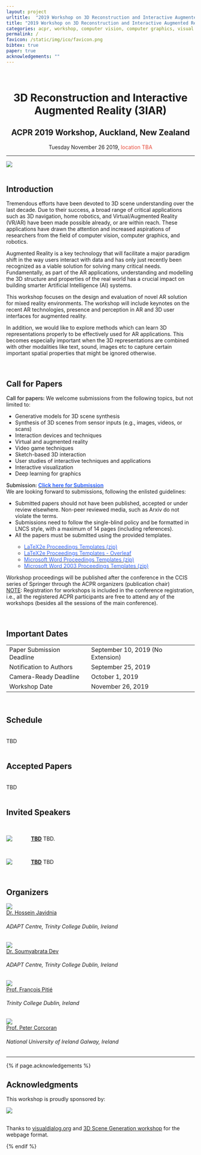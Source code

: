 ```yaml
---
layout: project
urltitle:  "2019 Workshop on 3D Reconstruction and Interactive Augmented Reality (3IAR)"
title: "2019 Workshop on 3D Reconstruction and Interactive Augmented Reality (3IAR)"
categories: acpr, workshop, computer vision, computer graphics, visual learning, simulation environments, robotics, machine learning, reinforcement learning, augmented reality
permalink: /
favicon: /static/img/ico/favicon.png
bibtex: true
paper: true
acknowledgements: ""
---
```


<br>
<div class="row">
  <div class="col-xs-12">
    <center><h1>3D Reconstruction and Interactive Augmented Reality (3IAR)</h1></center>
    <center><h2>ACPR 2019 Workshop, Auckland, New Zealand</h2></center>
    <!-- <center><span style="color:#e74c3c;font-weight:400;">Time and location TBA</span></center> -->
    <center>Tuesday November 26 2019, <span style="color:#e74c3c;font-weight:400;">location TBA</span></center>
  </div>
</div>

<hr>

<div class="row">
  <div class="col-md-12">
    <img src="{{ "/static/img/people/splash.jpg" | prepend:site.baseurl }}">
  </div>
</div>

<br>
<div class="row" id="intro">
  <div class="col-xs-12">
    <h2>Introduction</h2>
  </div>
</div>
<div class="row">
  <div class="col-xs-12">
    <p>
      Tremendous efforts have been devoted to 3D scene understanding over the last decade. Due to their success, a broad range of critical applications such as 3D navigation, home robotics, and Virtual/Augmented Reality (VR/AR) have been made possible already, or are within reach. These applications have drawn the attention and increased aspirations of researchers from the field of computer vision, computer graphics, and robotics.
    </p>
    <p>
      Augmented Reality is a key technology that will facilitate a major paradigm shift in the way users interact with data and has only just recently been recognized as a viable solution for solving many critical needs. Fundamentally, as part of the AR applications, understanding and modelling the 3D structure and properties of the real world has a crucial impact on building smarter Artificial Intelligence (AI) systems.
    </p>
    <p>
      This workshop focuses on the design and evaluation of novel AR solution for mixed reality environments. The workshop will include keynotes on the recent AR technologies, presence and perception in AR and 3D user interfaces for augmented reality.
    </p>
    <p>
      In addition, we would like to explore methods which can learn 3D representations properly to be effectively used for AR applications. This becomes especially important when the 3D representations are combined with other modalities like text, sound, images etc to capture certain important spatial properties that might be ignored otherwise.
    </p>
  </div>
</div> <br>   

<div class="row" id="cfp">
  <div class="col-xs-12">
    <h2>Call for Papers</h2>
  </div>
</div>
<div class="row">
  <div class="col-xs-12">
    <p>
      <span style="font-weight:500;">Call for papers:</span> We welcome submissions from the following topics, but not limited to:
    </p>
    <ul>
      <li>Generative models for 3D scene synthesis</li>
      <li>Synthesis of 3D scenes from sensor inputs (e.g., images, videos, or scans)</li>
      <li>Interaction devices and techniques</li>
      <li>Virtual and augmented reality</li>
      <li>Video game techniques</li>
      <li>Sketch-based 3D interaction</li>
      <li>User studies of interactive techniques and applications</li>
      <li>Interactive visualization</li>
      <li>Deep learning for graphics</li>
    </ul>
    <p>
      <span style="font-weight:500;">Submission: </span><strong><a href="https://cmt3.research.microsoft.com/3IAR2019" target="_blank" rel="noopener"><span style="color: #3366ff;">Click here for Submission</span></a></strong>
<br>We are looking forward to submissions, following the enlisted guidelines:
      <ul>
<li>Submitted papers should not have been published, accepted or under review elsewhere. Non-peer reviewed media, such as Arxiv do not violate the terms.</li>
<li>Submissions need to follow the single-blind policy and be formatted in LNCS style, with a maximum of 14 pages (including references).</li>
<li>All the papers must be submitted using the provided templates.</li>
     <ul>
        <li><a href="ftp://ftp.springernature.com/cs-proceeding/llncs/llncs2e.zip"><span style="color: #3366ff;">LaTeX2e Proceedings Templates (zip)</span></a></li>
        <li><a href="https://www.overleaf.com/latex/templates/springer-lecture-notes-in-computer-science/kzwwpvhwnvfj#.WuA4JS5uZpi"><span style="color: #3366ff;">LaTeX2e Proceedings Templates - Overleaf</span></a></li>
       <li><a href="ftp://ftp.springernature.com/cs-proceeding/llncs/word/splnproc1703.zip"><span style="color: #3366ff;">Microsoft Word Proceedings Templates (zip)</span></a></li>
       <li><a href="https://resource-cms.springernature.com/springer-cms/rest/v1/content/7117506/data/v1"><span style="color: #3366ff;">Microsoft Word 2003 Proceedings Templates (zip)</span></a></li>
     </ul>
        </ul>
Workshop proceedings will be published after the conference in the CCIS series of Springer through the ACPR organizers (publication chair)
<br><u>NOTE</u>: Registration for workshops is included in the conference registration, i.e., all the registered ACPR participants are free to attend any of the workshops (besides all the sessions of the main conference).
    </p>
  </div>
</div><br>

<div class="row" id="dates">
  <div class="col-xs-12">
    <h2>Important Dates</h2>
  </div>
</div>

<div class="row">
  <div class="col-xs-12">
    <table class="table table-striped">
      <tbody>
        <tr>
          <td>Paper Submission Deadline</td>
          <td>September 10, 2019 (No Extension)</td>
        </tr>
        <tr>
          <td>Notification to Authors</td>
          <td>September 25, 2019</td>
        </tr>
        <tr>
          <td>Camera-Ready Deadline</td>
          <td>October 1, 2019</td>
        </tr>
        <tr>
          <td>Workshop Date</td>
          <td>November 26, 2019</td>
        </tr>
      </tbody>
    </table>
  </div>
</div><br>


<div class="row" id="schedule">
  <div class="col-xs-12">
    <h2>Schedule</h2>
  </div>
</div>

<br>
<div class="row">
  <div class="col-md-12">
  TBD
  </div>
</div>

<br>
<div class="row">
  <div class="col-md-12">
    <h2>Accepted Papers</h2>
  </div>
</div>

<br>
<div class="row">
  <div class="col-md-12">
  TBD
  </div>
</div>

<br>
<div class="row" id="speakers">
  <div class="col-xs-12">
    <h2>Invited Speakers</h2>
  </div>
</div><br>

<div class="row">
  <div class="col-md-12">
    <a href=""><img class="people-pic" style="float:left;margin-right:50px;" src="{{ "/static/img/people/noimage.png" | prepend:site.baseurl }}"></a>
    <p>
      <b><a href="">TBD</a></b> TBD.
    </p>
  </div>
</div><br>

<div class="row">
  <div class="col-md-12">
    <a href=""><img class="people-pic" style="float:left;margin-right:50px;" src="{{ "/static/img/people/noimage.png" | prepend:site.baseurl }}"></a>
    <p>
      <b><a href="">TBD</a></b> TBD 
    </p>
  </div>
</div><br>


<div class="row" id="organizers">
  <div class="col-xs-12">
    <h2>Organizers</h2>
  </div>
</div>

<div class="row">

  <div class="col-xs-2">
    <a href="https://www.hjavidnia.com/">
      <img class="people-pic" src="{{ "/static/img/people/hossein.png" | prepend:site.baseurl }}">
    </a>
    <div class="people-name">
      <a href="https://www.hjavidnia.com/">Dr. Hossein Javidnia</a>
      <h6>ADAPT Centre, Trinity College Dublin, Ireland</h6>
    </div>
  </div>

  <div class="col-xs-2">
    <a href="https://soumyabrata.dev/">
      <img class="people-pic" src="{{ "/static/img/people/som.png" | prepend:site.baseurl }}">
    </a>
    <div class="people-name">
      <a href="https://soumyabrata.dev/">Dr. Soumyabrata Dev</a>
      <h6>ADAPT Centre, Trinity College Dublin, Ireland</h6>
    </div>
  </div>

  <div class="col-xs-2">
    <a href="https://www.tcd.ie/research/profiles/?profile=pitief">
      <img class="people-pic" src="{{ "/static/img/people/francois.png" | prepend:site.baseurl }}">
    </a>
    <div class="people-name">
      <a href="https://www.tcd.ie/research/profiles/?profile=pitief">Prof. François Pitié</a>
      <h6>Trinity College Dublin, Ireland</h6>
    </div>
  </div>

  <div class="col-xs-2">
    <a href="http://www.nuigalway.ie/our-research/people/engineering-and-informatics/petercorcoran/">
      <img class="people-pic" src="{{ "/static/img/people/peter.png" | prepend:site.baseurl }}">
    </a>
    <div class="people-name">
      <a href="http://www.nuigalway.ie/our-research/people/engineering-and-informatics/petercorcoran/">Prof. Peter Corcoran</a>
      <h6>National University of Ireland Galway, Ireland</h6>
    </div>
  </div>
</div>

<hr>

{% if page.acknowledgements %}
<div class="row">
  <div class="col-xs-12">
    <h2>Acknowledgments</h2>
  </div>
</div>
<a name="/acknowledgements"></a>
<div class="row">
  <div class="col-xs-12">
    <p>
      This workshop is proudly sponsored by: 
    </p>
  </div>
</div>
<div class="row">
  <div class="col-md-4">
    <a href="https://www.adaptcentre.ie/"><img src="{{ "/static/img/people/Adapt_Logo_RGB2.png" | prepend:site.baseurl }}"></a>
  </div>
</div><br>
<div class="row">
  <div class="col-xs-12">
    <p>
      Thanks to <a href="https://visualdialog.org/">visualdialog.org</a> and <a href="https://3dscenegen.github.io/">3D Scene Generation workshop</a> for the webpage format.
    </p>
  </div>
</div>
{% endif %}
